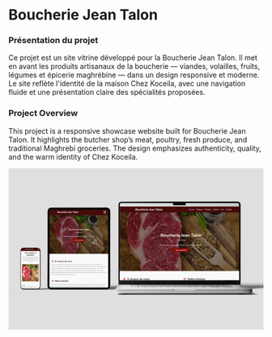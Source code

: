 # Boucherie Jean Talon

### Présentation du projet

Ce projet est un site vitrine développé pour la Boucherie Jean Talon. Il met en avant les produits artisanaux de la boucherie — viandes, volailles, fruits, légumes et épicerie maghrébine — dans un design responsive et moderne. Le site reflète l'identité de la maison Chez Koceila, avec une navigation fluide et une présentation claire des spécialités proposées.

### Project Overview

This project is a responsive showcase website built for Boucherie Jean Talon. It highlights the butcher shop’s meat, poultry, fresh produce, and traditional Maghrebi groceries. The design emphasizes authenticity, quality, and the warm identity of Chez Koceila.

![Aperçu du site](assets/images/Mockup.png)

